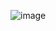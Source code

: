 ![image](https://github.com/lexand-dev/landing-basic-web/assets/105961651/fe6ac183-ca5b-43d3-a388-94a46236a479)
